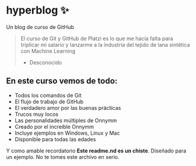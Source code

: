 # hyperblog ✨
Un blog de curso de GitHub

> El curso de Git y GitHub de Platzi es lo que me hacía falta para triplicar mi salario y lanzarme a la industria del tejido de lana sintética con Machine Learning
> * Desconocido

## En este curso vemos de todo:
* Todos los comandos de Git
* El flujo de trabajo de GitHub
* El verdadero amor por las buenas prácticas
* Trucos muy locos
* Las personalidades múltiples de Onnymm
* Creado por el increíble Onnymm
* Incluye ejemplos en Windows, Linux y Mac
* Disponible para todas las edades

Y como amable recordatorio **Este readme.nd es un chiste**. Diseñado para un ejemplo. No te tomes este archivo en serio.